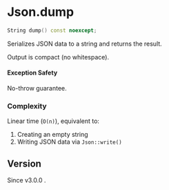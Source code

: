 # **Json.dump**

```cpp
String dump() const noexcept;
```

Serializes JSON data to a string and returns the result.

Output is compact (no whitespace).

#### Exception Safety
No-throw guarantee.

### Complexity
Linear time (`O(n)`), equivalent to:
1. Creating an empty string
2. Writing JSON data via `Json::write()`


## Version

Since v3.0.0 .
